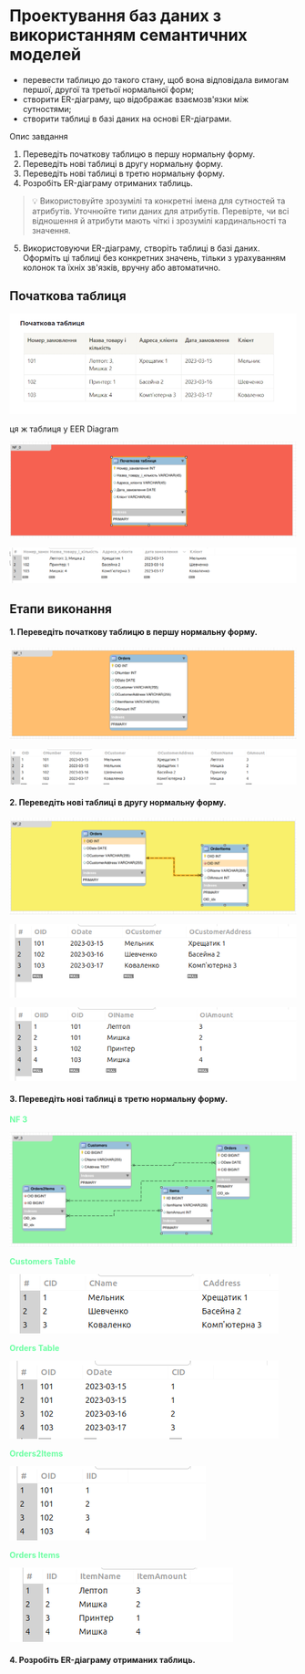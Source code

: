 # Проектування баз даних з використанням семантичних моделей

- перевести таблицю до такого стану, щоб вона відповідала вимогам першої, другої та третьої нормальної форм;
- створити ER-діаграму, що відображає взаємозв'язки між сутностями;
- створити таблиці в базі даних на основі ER-діаграми.

Опис завдання

1. Переведіть початкову таблицю в першу нормальну форму.
2. Переведіть нові таблиці в другу нормальну форму.
3. Переведіть нові таблиці в третю нормальну форму.
4. Розробіть ER-діаграму отриманих таблиць.

> 💡 Використовуйте зрозумілі та конкретні імена для сутностей та атрибутів. Уточнюйте типи даних для атрибутів.
> Перевірте, чи всі відношення й атрибути мають чіткі і зрозумілі кардинальності та значення.

5. Використовуючи ER-діаграму, створіть таблиці в базі даних. Оформіть ці таблиці без конкретних значень, тільки з урахуванням колонок та їхніх зв'язків, вручну або автоматично.

## Початкова таблиця

![table](./img/no_nf_table.png)

ця ж таблиця у EER Diagram

![nf 0 schema](./img/nf-0-schema.png)

![nf 0 data](./img/nf-0-data.png)

## Етапи виконання

#### 1. Переведіть початкову таблицю в першу нормальну форму.

![nf 1 schema](./img/nf-1-schema.png)

![nf 1 data](./img/nf-1-data.png)

#### 2. Переведіть нові таблиці в другу нормальну форму.

![nf 2 schema](./img/nf-2-schema.png)

![nf 21 data](./img/nf-21-data.png)

![nf 22 data](./img/nf-22-data.png)

#### 3. Переведіть нові таблиці в третю нормальну форму.

<span style="color:#6DFEA3">**NF 3**</span>

![nf 3 schema](./img/nf-3-schema.png)

<span style="color:#6DFEA3">**Customers Table**</span>

![nf 31 data](./img/nf-31-data.png)

<span style="color:#6DFEA3">**Orders Table**</span>

![nf 32 data](./img/nf-32-data.png)

<span style="color:#6DFEA3">**Orders2Items**</span>

![nf 32 data](./img/nf-33-data.png)

<span style="color:#6DFEA3">**Orders Items**</span>

![nf 32 data](./img/nf-34-data.png)

#### 4. Розробіть ER-діаграму отриманих таблиць.
